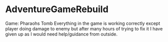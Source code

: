 # AdventureGameRebuild

Game: Pharaohs Tomb
Everything in the game is working correctly except player doing damage to enemy but after many hours of trying to fix it I have given up as I would need help/guidance from outside.

